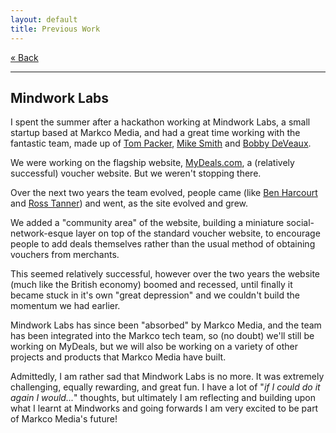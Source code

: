 ```yaml
---
layout: default
title: Previous Work
---
```


[&laquo; Back](./)

---

## Mindwork Labs

I spent the summer after a hackathon working at Mindwork Labs, a small startup based at Markco Media, and had a great time working with the fantastic team, made up of [Tom Packer][tom], [Mike Smith][mike] and [Bobby DeVeaux][bobby].

We were working on the flagship website, [MyDeals.com][mydeals], a (relatively successful) voucher website. But we weren't stopping there.

Over the next two years the team evolved, people came (like [Ben Harcourt][ben] and [Ross Tanner][ross]) and went, as the site evolved and grew.

We added a "community area" of the website, building a miniature social-network-esque layer on top of the standard voucher website, to encourage people to add deals themselves rather than the usual method of obtaining vouchers from merchants.

This seemed relatively successful, however over the two years the website (much like the British economy) boomed and recessed, until finally it became stuck in it's own "great depression" and we couldn't build the momentum we had earlier.

Mindwork Labs has since been "absorbed" by Markco Media, and the team has been integrated into the Markco tech team, so (no doubt) we'll still be working on MyDeals, but we will also be working on a variety of other projects and products that Markco Media have built.

Admittedly, I am rather sad that Mindwork Labs is no more. It was extremely challenging, equally rewarding, and great fun. I have a lot of "*if I could do it again I would...*" thoughts, but ultimately I am reflecting and building upon what I learnt at Mindworks and going forwards I am very excited to be part of Markco Media's future!

[ben]: http://harcourtprogramming.co.uk
[bobby]: http://bobbyjason.me
[markcomedia]: http://markcomedia.com
[mike]: http://someurl.net
[mindworklabs]: http://mindworklabs.com
[mydeals]: http://mydeals.com
[ross]: http://rosstanner.net
[tom]: http://tpacker.com